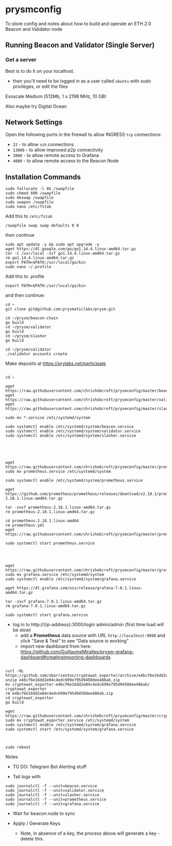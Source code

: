 # prysmconfig

To store config and notes about how to build and operate an ETH 2.0 Beacon and Validator node

## Running Beacon and Validator (Single Server)

### Get a server

Best is to do it on your localhost.
- then you'll need to be logged in as a user called `ubuntu` with sudo privileges, or edit the files

Exoscale
Medium (512Mb, 1 x 2198 MHz, 10 GB)

Also maybe try Digital Ocean

## Network Settings

Open the following ports in the firewall to allow INGRESS `tcp` connections:

- `22` - to allow `ssh` connections
- `13000` - to allow improved p2p connectivity
- `3000` - to allow remote access to Grafana
- `4000` - to allow remote access to the Beacon Node

## Installation Commands

```
sudo fallocate -l 8G /swapfile
sudo chmod 600 /swapfile
sudo mkswap /swapfile
sudo swapon /swapfile
sudo nano /etc/fstab
```
Add this to `/etc/fstab`
```
/swapfile swap swap defaults 0 0
```
then continue
```
sudo apt update -y && sudo apt upgrade -y
wget https://dl.google.com/go/go1.14.4.linux-amd64.tar.gz
tar -C /usr/local -xzf go1.14.4.linux-amd64.tar.gz
rm go1.14.4.linux-amd64.tar.gz
export PATH=$PATH:/usr/local/go/bin
sudo nano ~/.profile
```
Add this to .profile
```
export PATH=$PATH:/usr/local/go/bin
```
and then continue:
```
cd ~
git clone git@github.com:prysmaticlabs/prysm.git

cd ~/prysm/beacon-chain
go build
cd ~/prysm/validator
go build
cd ~/prysm/slasher
go build

cd ~/prysm/validator
./validator accounts create
```
Make deposits at https://prylabs.net/participate
```

cd ~

wget https://raw.githubusercontent.com/chrishobcroft/prysmconfig/master/beacon.service
wget https://raw.githubusercontent.com/chrishobcroft/prysmconfig/master/validator.service
wget https://raw.githubusercontent.com/chrishobcroft/prysmconfig/master/slasher.service

sudo mv *.service /etc/systemd/system

sudo systemctl enable /etc/systemd/system/beacon.service
sudo systemctl enable /etc/systemd/system/validator.service
sudo systemctl enable /etc/systemd/system/slasher.service





wget https://raw.githubusercontent.com/chrishobcroft/prysmconfig/master/prometheus.service
sudo mv prometheus.service /etc/systemd/system

sudo systemctl enable /etc/systemd/system/prometheus.service

wget https://github.com/prometheus/prometheus/releases/download/v2.18.1/prometheus-2.18.1.linux-amd64.tar.gz

tar -zxvf prometheus-2.18.1.linux-amd64.tar.gz
rm prometheus-2.18.1.linux-amd64.tar.gz

cd prometheus-2.18.1.linux-amd64
rm prometheus.yml
wget https://raw.githubusercontent.com/chrishobcroft/prysmconfig/master/prometheus.yml

sudo systemctl start prometheus.service




wget https://raw.githubusercontent.com/chrishobcroft/prysmconfig/master/grafana.service
sudo mv grafana.service /etc/systemd/system
sudo systemctl enable /etc/systemd/system/grafana.service

wget https://dl.grafana.com/oss/release/grafana-7.0.1.linux-amd64.tar.gz

tar -zxvf grafana-7.0.1.linux-amd64.tar.gz
rm grafana-7.0.1.linux-amd64.tar.gz

sudo systemctl start grafana.service
```

- log in to http://{ip-address}:3000/login admin/admin (first time load will be slow)
  - add a **Prometheus** data source with URL `http://localhost:9090` and click "Save & Test" to see "Data source is working"
  - import new dashboard from here: https://github.com/GuillaumeMiralles/prysm-grafana-dashboard#creatingimporting-dashboards

```

curl -OL https://github.com/nbarrientos/cryptowat_exporter/archive/e4bcf6e16dd2e04c4edc699e795d9450dee486ab.zip
unzip e4bcf6e16dd2e04c4edc699e795d9450dee486ab.zip
mv cryptowat_exporter-e4bcf6e16dd2e04c4edc699e795d9450dee486ab/ cryptowat_exporter
rm e4bcf6e16dd2e04c4edc699e795d9450dee486ab.zip
cd cryptowat_exporter
go build

wget https://raw.githubusercontent.com/chrishobcroft/prysmconfig/master/cryptowat_exporter.service
sudo mv cryptowat_exporter.service /etc/systemd/system
sudo systemctl enable /etc/systemd/system/grafana.service
sudo systemctl start /etc/systemd/system/grafana.service



sudo reboot
```

Notes

- TO DO: Telegram Bot Alerting stuff

- Tail logs with
```
sudo journalctl -f --unit=beacon.service
sudo journalctl -f --unit=validator.service
sudo journalctl -f --unit=slasher.service
sudo journalctl -f --unit=prometheus.service
sudo journalctl -f --unit=grafana.service
```

- Wait for beacon node to sync

- Apply / Generate Keys
  - Note, in absence of a key, the process above will generate a key - delete this.
